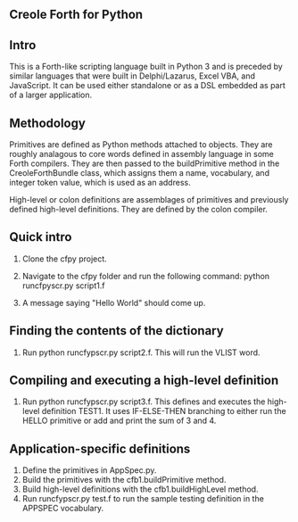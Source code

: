 Creole Forth for Python
-----------------------

Intro
-----

This is a Forth-like scripting language built in Python 3 and is preceded by similar languages that were built in
Delphi/Lazarus, Excel VBA, and JavaScript.  It can be used either standalone or as a DSL embedded as part of a
larger application. 

Methodology
-----------
Primitives are defined as Python methods attached to objects. They are roughly analagous to core words defined 
in assembly language in some Forth compilers. They are then passed to the buildPrimitive method in the CreoleForthBundle 
class, which assigns them a name, vocabulary, and integer token value, which is used as an address. 

High-level or colon definitions are assemblages of primitives and previously defined high-level definitions.
They are defined by the colon compiler. 


Quick intro
-----------

1. Clone the cfpy project.

2. Navigate to the cfpy folder and run the following command: python runcfpyscr.py script1.f

3. A message saying "Hello World" should come up. 


Finding the contents of the dictionary
--------------------------------------
1. Run python runcfypscr.py script2.f. This will run the VLIST word.


Compiling and executing a high-level definition
-----------------------------------------------
1. Run python runcfypscr.py script3.f. This defines and executes the high-level definition TEST1.
   It uses IF-ELSE-THEN branching to either run the HELLO primitive or add and print the sum of 
   3 and 4. 

Application-specific definitions
--------------------------------
1. Define the primitives in AppSpec.py.
2. Build the primitives with the cfb1.buildPrimitive method.
3. Build high-level definitions with the cfb1.buildHighLevel method.
4. Run runcfypscr.py test.f to run the sample testing definition in the APPSPEC vocabulary. 
